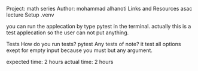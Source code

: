 Project: math series
Author: mohammad alhanoti
Links and Resources
asac lecture
Setup
.venv

you can run the applecation by type pytest in the terminal.
actually this is a test applecation so the user can not put anything.

Tests
How do you run tests?
pytest
Any tests of note?
it test all options exept for empty input because you must but any argument.

expected time: 2 hours
actual time: 2 hours